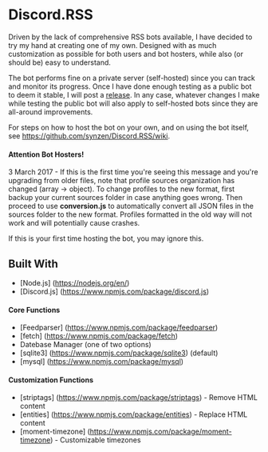 
# Discord.RSS
Driven by the lack of comprehensive RSS bots available, I have decided to try my hand at creating one of my own. Designed with as much customization as possible for both users and bot hosters, while also (or should be) easy to understand.

The bot performs fine on a private server (self-hosted) since you can track and monitor its progress. Once I have done enough testing as a public bot to deem it stable, I will post a [release](https://github.com/synzen/Discord.RSS/releases). In any case, whatever changes I make while testing the public bot will also apply to self-hosted bots since they are all-around improvements.

For steps on how to host the bot on your own, and on using the bot itself, see https://github.com/synzen/Discord.RSS/wiki.

#### Attention Bot Hosters!
3 March 2017 - If this is the first time you're seeing this message and you're upgrading from older files, note that profile sources organization has changed (array -> object). To change profiles to the new format, first backup your current sources folder in case anything goes wrong. Then proceed to use **conversion.js** to automatically convert all JSON files in the sources folder to the new format. Profiles formatted in the old way will not work and will potentially cause crashes.

If this is your first time hosting the bot, you may ignore this.

## Built With		
* [Node.js] (https://nodejs.org/en/)		
* [Discord.js] (https://www.npmjs.com/package/discord.js)

#### Core Functions
 * [Feedparser] (https://www.npmjs.com/package/feedparser)		
 * [fetch] (https://www.npmjs.com/package/fetch)
 * Datebase Manager (one of two options)		
  * [sqlite3] (https://www.npmjs.com/package/sqlite3) (default)		
  * [mysql] (https://www.npmjs.com/package/mysql)

#### Customization Functions
 * [striptags] (https://www.npmjs.com/package/striptags) - Remove HTML content
 * [entities] (https://www.npmjs.com/package/entities) - Replace HTML content
 * [moment-timezone] (https://www.npmjs.com/package/moment-timezone) - Customizable timezones
